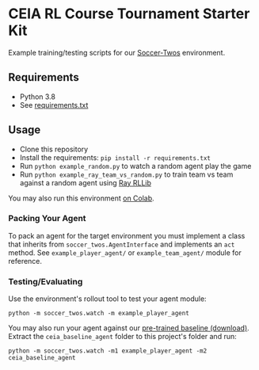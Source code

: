 # CEIA RL Course Tournament Starter Kit

Example training/testing scripts for our [Soccer-Twos](https://github.com/bryanoliveira/soccer-twos-env) environment.

## Requirements

- Python 3.8
- See [requirements.txt](requirements.txt)

## Usage

- Clone this repository
- Install the requirements: `pip install -r requirements.txt`
- Run `python example_random.py` to watch a random agent play the game
- Run `python example_ray_team_vs_random.py` to train team vs team against a random agent using [Ray RLLib](https://docs.ray.io/en/latest/rllib.html)

You may also run this environment [on Colab](https://colab.research.google.com/drive/1awcOdo8RU9UdaSRKuqUjvaOTF2O17-os?usp=sharing).

### Packing Your Agent

To pack an agent for the target environment you must implement a class that inherits from `soccer_twos.AgentInterface` and implements an `act` method. See `example_player_agent/` or `example_team_agent/` module for reference.

### Testing/Evaluating

Use the environment's rollout tool to test your agent module:

`python -m soccer_twos.watch -m example_player_agent`

You may also run your agent against our [pre-trained baseline (download)](https://drive.google.com/file/d/1WEjr48D7QG9uVy1tf4GJAZTpimHtINzE/view?usp=sharing). Extract the `ceia_baseline_agent` folder to this project's folder and run:

`python -m soccer_twos.watch -m1 example_player_agent -m2 ceia_baseline_agent`
